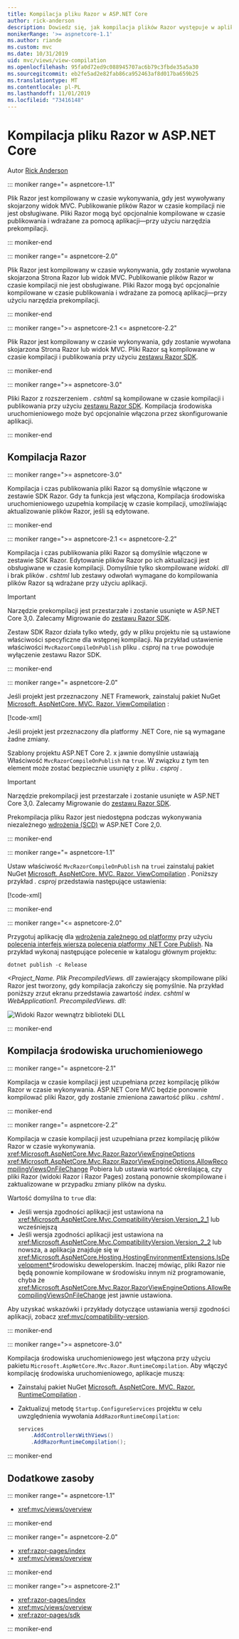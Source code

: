 ```yaml
---
title: Kompilacja pliku Razor w ASP.NET Core
author: rick-anderson
description: Dowiedz się, jak kompilacja plików Razor występuje w aplikacji ASP.NET Core.
monikerRange: '>= aspnetcore-1.1'
ms.author: riande
ms.custom: mvc
ms.date: 10/31/2019
uid: mvc/views/view-compilation
ms.openlocfilehash: 95fa0d72ed9c088945707ac6b79c3fbde35a5a30
ms.sourcegitcommit: eb2fe5ad2e82fab86ca952463af8d017ba659b25
ms.translationtype: MT
ms.contentlocale: pl-PL
ms.lasthandoff: 11/01/2019
ms.locfileid: "73416148"
---
```

# <a name="razor-file-compilation-in-aspnet-core"></a>Kompilacja pliku Razor w ASP.NET Core

Autor [Rick Anderson](https://twitter.com/RickAndMSFT)

::: moniker range="= aspnetcore-1.1"

Plik Razor jest kompilowany w czasie wykonywania, gdy jest wywoływany skojarzony widok MVC. Publikowanie plików Razor w czasie kompilacji nie jest obsługiwane. Pliki Razor mogą być opcjonalnie kompilowane w czasie publikowania i wdrażane za pomocą aplikacji&mdash;przy użyciu narzędzia prekompilacji.

::: moniker-end

::: moniker range="= aspnetcore-2.0"

Plik Razor jest kompilowany w czasie wykonywania, gdy zostanie wywołana skojarzona Strona Razor lub widok MVC. Publikowanie plików Razor w czasie kompilacji nie jest obsługiwane. Pliki Razor mogą być opcjonalnie kompilowane w czasie publikowania i wdrażane za pomocą aplikacji&mdash;przy użyciu narzędzia prekompilacji.

::: moniker-end

::: moniker range=">= aspnetcore-2.1 <= aspnetcore-2.2"

Plik Razor jest kompilowany w czasie wykonywania, gdy zostanie wywołana skojarzona Strona Razor lub widok MVC. Pliki Razor są kompilowane w czasie kompilacji i publikowania przy użyciu [zestawu Razor SDK](xref:razor-pages/sdk).

::: moniker-end

::: moniker range=">= aspnetcore-3.0"

Pliki Razor z rozszerzeniem *. cshtml* są kompilowane w czasie kompilacji i publikowania przy użyciu [zestawu Razor SDK](xref:razor-pages/sdk). Kompilacja środowiska uruchomieniowego może być opcjonalnie włączona przez skonfigurowanie aplikacji.

::: moniker-end

## <a name="razor-compilation"></a>Kompilacja Razor

::: moniker range=">= aspnetcore-3.0"

Kompilacja i czas publikowania pliki Razor są domyślnie włączone w zestawie SDK Razor. Gdy ta funkcja jest włączona, Kompilacja środowiska uruchomieniowego uzupełnia kompilację w czasie kompilacji, umożliwiając aktualizowanie plików Razor, jeśli są edytowane.

::: moniker-end

::: moniker range=">= aspnetcore-2.1 <= aspnetcore-2.2"

Kompilacja i czas publikowania pliki Razor są domyślnie włączone w zestawie SDK Razor. Edytowanie plików Razor po ich aktualizacji jest obsługiwane w czasie kompilacji. Domyślnie tylko skompilowane *widoki. dll* i brak plików *. cshtml* lub zestawy odwołań wymagane do kompilowania plików Razor są wdrażane przy użyciu aplikacji.

> [!IMPORTANT]
> Narzędzie prekompilacji jest przestarzałe i zostanie usunięte w ASP.NET Core 3,0. Zalecamy Migrowanie do [zestawu Razor SDK](xref:razor-pages/sdk).
>
> Zestaw SDK Razor działa tylko wtedy, gdy w pliku projektu nie są ustawione właściwości specyficzne dla wstępnej kompilacji. Na przykład ustawienie właściwości `MvcRazorCompileOnPublish` pliku *. csproj* na `true` powoduje wyłączenie zestawu Razor SDK.

::: moniker-end

::: moniker range="= aspnetcore-2.0"

Jeśli projekt jest przeznaczony .NET Framework, zainstaluj pakiet NuGet [Microsoft. AspNetCore. MVC. Razor. ViewCompilation](https://www.nuget.org/packages/Microsoft.AspNetCore.Mvc.Razor.ViewCompilation/) :

[!code-xml[](view-compilation/sample/DotNetFrameworkProject.csproj?name=snippet_ViewCompilationPackage)]

Jeśli projekt jest przeznaczony dla platformy .NET Core, nie są wymagane żadne zmiany.

Szablony projektu ASP.NET Core 2. x jawnie domyślnie ustawiają Właściwość `MvcRazorCompileOnPublish` na `true`. W związku z tym ten element może zostać bezpiecznie usunięty z pliku *. csproj* .

> [!IMPORTANT]
> Narzędzie prekompilacji jest przestarzałe i zostanie usunięte w ASP.NET Core 3,0. Zalecamy Migrowanie do [zestawu Razor SDK](xref:razor-pages/sdk).
>
> Prekompilacja pliku Razor jest niedostępna podczas wykonywania niezależnego [wdrożenia (SCD)](/dotnet/core/deploying/#self-contained-deployments-scd) w ASP.NET Core 2,0.

::: moniker-end

::: moniker range="= aspnetcore-1.1"

Ustaw właściwość `MvcRazorCompileOnPublish` na `true`i zainstaluj pakiet NuGet [Microsoft. AspNetCore. MVC. Razor. ViewCompilation](https://www.nuget.org/packages/Microsoft.AspNetCore.Mvc.Razor.ViewCompilation/) . Poniższy przykład *. csproj* przedstawia następujące ustawienia:

[!code-xml[](view-compilation/sample/MvcRazorCompileOnPublish.csproj?highlight=4,10)]

::: moniker-end

::: moniker range="<= aspnetcore-2.0"

Przygotuj aplikację dla [wdrożenia zależnego od platformy](/dotnet/core/deploying/#framework-dependent-deployments-fdd) przy użyciu [polecenia interfejs wiersza polecenia platformy .NET Core Publish](/dotnet/core/tools/dotnet-publish). Na przykład wykonaj następujące polecenie w katalogu głównym projektu:

```dotnetcli
dotnet publish -c Release
```

*\<Project_Name. Plik PrecompiledViews. dll* zawierający skompilowane pliki Razor jest tworzony, gdy kompilacja zakończy się pomyślnie. Na przykład poniższy zrzut ekranu przedstawia zawartość *index. cshtml* w *WebApplication1. PrecompiledViews. dll*:

![Widoki Razor wewnątrz biblioteki DLL](view-compilation/_static/razor-views-in-dll.png)

::: moniker-end

## <a name="runtime-compilation"></a>Kompilacja środowiska uruchomieniowego

::: moniker range="= aspnetcore-2.1"

Kompilacja w czasie kompilacji jest uzupełniana przez kompilację plików Razor w czasie wykonywania. ASP.NET Core MVC będzie ponownie kompilować pliki Razor, gdy zostanie zmieniona zawartość pliku *. cshtml* .

::: moniker-end

::: moniker range="= aspnetcore-2.2"

Kompilacja w czasie kompilacji jest uzupełniana przez kompilację plików Razor w czasie wykonywania. <xref:Microsoft.AspNetCore.Mvc.Razor.RazorViewEngineOptions> <xref:Microsoft.AspNetCore.Mvc.Razor.RazorViewEngineOptions.AllowRecompilingViewsOnFileChange> Pobiera lub ustawia wartość określającą, czy pliki Razor (widoki Razor i Razor Pages) zostaną ponownie skompilowane i zaktualizowane w przypadku zmiany plików na dysku.

Wartość domyślna to `true` dla:

* Jeśli wersja zgodności aplikacji jest ustawiona na <xref:Microsoft.AspNetCore.Mvc.CompatibilityVersion.Version_2_1> lub wcześniejszą
* Jeśli wersja zgodności aplikacji jest ustawiona na <xref:Microsoft.AspNetCore.Mvc.CompatibilityVersion.Version_2_2> lub nowsza, a aplikacja znajduje się w <xref:Microsoft.AspNetCore.Hosting.HostingEnvironmentExtensions.IsDevelopment*>środowisku deweloperskim. Inaczej mówiąc, pliki Razor nie będą ponownie kompilowane w środowisku innym niż programowanie, chyba że <xref:Microsoft.AspNetCore.Mvc.Razor.RazorViewEngineOptions.AllowRecompilingViewsOnFileChange> jest jawnie ustawiona.

Aby uzyskać wskazówki i przykłady dotyczące ustawiania wersji zgodności aplikacji, zobacz <xref:mvc/compatibility-version>.

::: moniker-end

::: moniker range=">= aspnetcore-3.0"

Kompilacja środowiska uruchomieniowego jest włączona przy użyciu pakietu `Microsoft.AspNetCore.Mvc.Razor.RuntimeCompilation`. Aby włączyć kompilację środowiska uruchomieniowego, aplikacje muszą:

* Zainstaluj pakiet NuGet [Microsoft. AspNetCore. MVC. Razor. RuntimeCompilation](https://www.nuget.org/packages/Microsoft.AspNetCore.Mvc.Razor.RuntimeCompilation/) .
* Zaktualizuj metodę `Startup.ConfigureServices` projektu w celu uwzględnienia wywołania `AddRazorRuntimeCompilation`:

  ```csharp
  services
      .AddControllersWithViews()
      .AddRazorRuntimeCompilation();
  ```

::: moniker-end

## <a name="additional-resources"></a>Dodatkowe zasoby

::: moniker range="= aspnetcore-1.1"

* <xref:mvc/views/overview>

::: moniker-end

::: moniker range="= aspnetcore-2.0"

* <xref:razor-pages/index>
* <xref:mvc/views/overview>

::: moniker-end

::: moniker range=">= aspnetcore-2.1"

* <xref:razor-pages/index>
* <xref:mvc/views/overview>
* <xref:razor-pages/sdk>

::: moniker-end
